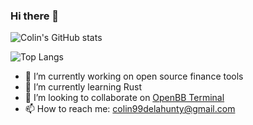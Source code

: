 ### Hi there 👋

![Colin's GitHub stats](https://github-readme-stats.vercel.app/api?username=colin99d&show_icons=true)

![Top Langs](https://github-readme-stats.vercel.app/api/top-langs/?username=colin99d)

- 🔭 I’m currently working on open source finance tools
- 🌱 I’m currently learning Rust
- 👯 I’m looking to collaborate on [OpenBB Terminal](https://github.com/GamestonkTerminal/GamestonkTerminal)
- 📫 How to reach me: colin99delahunty@gmail.com

<!--
**colin99d/colin99d** is a ✨ _special_ ✨ repository because its `README.md` (this file) appears on your GitHub profile.

Here are some ideas to get you started:

-->
